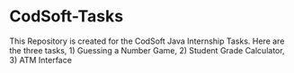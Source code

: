 # CodSoft-Tasks
This Repository is created for the CodSoft Java Internship Tasks. Here are the three tasks, 1) Guessing a Number Game, 2) Student Grade Calculator, 3) ATM Interface
